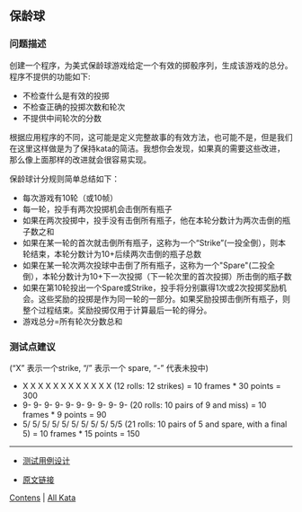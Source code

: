 ## 保龄球

### 问题描述
创建一个程序，为美式保龄球游戏给定一个有效的掷骰序列，生成该游戏的总分。程序不提供的功能如下:
* 不检查什么是有效的投掷
* 不检查正确的投掷次数和轮次
* 不提供中间轮次的分数

根据应用程序的不同，这可能是定义完整故事的有效方法，也可能不是，但是我们在这里这样做是为了保持kata的简洁。我想你会发现，如果真的需要这些改进，那么像上面那样的改进就会很容易实现。

保龄球计分规则简单总结如下：
* 每次游戏有10轮（或10帧）
* 每一轮，投手有两次投掷机会击倒所有瓶子
* 如果在两次投掷中，投手没有击倒所有瓶子，他在本轮分数计为两次击倒的瓶子数之和
* 如果在某一轮的首次就击倒所有瓶子，这称为一个“Strike”(一投全倒），则本轮结束，本轮分数计为10+后续两次击倒的瓶子总数
* 如果在某一轮次两次投球中击倒了所有瓶子，这称为一个"Spare"(二投全倒），本轮分数计为10+下一次投掷（下一轮次里的首次投掷）所击倒的瓶子数
* 如果在第10轮投出一个Spare或Strike，投手将分别赢得1次或2次投掷奖励机会。这些奖励的投掷是作为同一轮的一部分。如果奖励投掷击倒所有瓶子，则整个过程结束。奖励投掷仅用于计算最后一轮的得分。
* 游戏总分=所有轮次分数总和

### 测试点建议
(“X” 表示一个strike, “/” 表示一个 spare, “-” 代表未投中)
- X X X X X X X X X X X X (12 rolls: 12 strikes) = 10 frames * 30 points = 300
- 9- 9- 9- 9- 9- 9- 9- 9- 9- 9- (20 rolls: 10 pairs of 9 and miss) = 10 frames * 9 points = 90
- 5/ 5/ 5/ 5/ 5/ 5/ 5/ 5/ 5/ 5/5 (21 rolls: 10 pairs of 5 and spare, with a final 5) = 10 frames * 15 points = 150


---

* [测试用例设计](bowling_test_cases.md)


* [原文链接](http://codingdojo.org/kata/Bowling/)

[Contens](../README.md) | [All Kata](http://codingdojo.org/kata/)